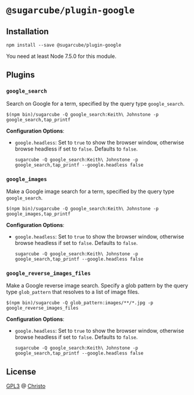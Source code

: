 # `@sugarcube/plugin-google`

## Installation

```shell
npm install --save @sugarcube/plugin-google
```

You need at least Node 7.5.0 for this module.

## Plugins

### `google_search`

Search on Google for a term, specified by the query type `google_search`.

```shell
$(npm bin)/sugarcube -Q google_search:Keith\ Johnstone -p google_search,tap_printf
```

**Configuration Options**:

- `google.headless`: Set to `true` to show the browser window, otherwise browse
  headless if set to `false`. Defaults to `false`.

  `sugarcube -Q google_search:Keith\ Johnstone -p google_search,tap_printf --google.headless false`

### `google_images`

Make a Google image search for a term, specified by the query type `google_search`.

```shell
$(npm bin)/sugarcube -Q google_search:Keith\ Johnstone -p google_images,tap_printf
```

**Configuration Options**:

- `google.headless`: Set to `true` to show the browser window, otherwise browse
  headless if set to `false`. Defaults to `false`.

  `sugarcube -Q google_search:Keith\ Johnstone -p google_search,tap_printf --google.headless false`

### `google_reverse_images_files`

Make a Google reverse image search. Specify a glob pattern by the query type
`glob_pattern` that resolves to a list of image files.

```shell
$(npm bin)/sugarcube -Q glob_pattern:images/**/*.jpg -p google_reverse_images_files
```

**Configuration Options**:

- `google.headless`: Set to `true` to show the browser window, otherwise browse
  headless if set to `false`. Defaults to `false`.

  `sugarcube -Q google_search:Keith\ Johnstone -p google_search,tap_printf --google.headless false`

## License

[GPL3](./LICENSE) @ [Christo](christo@cryptodrunks.net)
